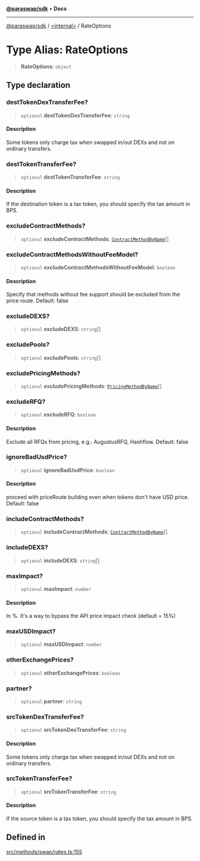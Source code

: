 [**@paraswap/sdk**](../../README.md) • **Docs**

***

[@paraswap/sdk](../../globals.md) / [\<internal\>](../README.md) / RateOptions

# Type Alias: RateOptions

> **RateOptions**: `object`

## Type declaration

### destTokenDexTransferFee?

> `optional` **destTokenDexTransferFee**: `string`

#### Description

Some tokens only charge tax when swapped in/out DEXs and not on ordinary transfers.

### destTokenTransferFee?

> `optional` **destTokenTransferFee**: `string`

#### Description

If the destination token is a tax token, you should specify the tax amount in BPS.

### excludeContractMethods?

> `optional` **excludeContractMethods**: [`ContractMethodByName`](../../type-aliases/ContractMethodByName.md)[]

### excludeContractMethodsWithoutFeeModel?

> `optional` **excludeContractMethodsWithoutFeeModel**: `boolean`

#### Description

Specify that methods without fee support should be excluded from the price route. Default: false

### excludeDEXS?

> `optional` **excludeDEXS**: `string`[]

### excludePools?

> `optional` **excludePools**: `string`[]

### excludePricingMethods?

> `optional` **excludePricingMethods**: [`PricingMethodByName`](PricingMethodByName.md)[]

### excludeRFQ?

> `optional` **excludeRFQ**: `boolean`

#### Description

Exclude all RFQs from pricing, e.g.: AugustusRFQ, Hashflow. Default: false

### ignoreBadUsdPrice?

> `optional` **ignoreBadUsdPrice**: `boolean`

#### Description

proceed with priceRoute building even when tokens don't have USD price. Default: false

### includeContractMethods?

> `optional` **includeContractMethods**: [`ContractMethodByName`](../../type-aliases/ContractMethodByName.md)[]

### includeDEXS?

> `optional` **includeDEXS**: `string`[]

### maxImpact?

> `optional` **maxImpact**: `number`

#### Description

In %. It's a way to bypass the API price impact check (default = 15%)

### maxUSDImpact?

> `optional` **maxUSDImpact**: `number`

### otherExchangePrices?

> `optional` **otherExchangePrices**: `boolean`

### partner?

> `optional` **partner**: `string`

### srcTokenDexTransferFee?

> `optional` **srcTokenDexTransferFee**: `string`

#### Description

Some tokens only charge tax when swapped in/out DEXs and not on ordinary transfers.

### srcTokenTransferFee?

> `optional` **srcTokenTransferFee**: `string`

#### Description

If the source token is a tax token, you should specify the tax amount in BPS.

## Defined in

[src/methods/swap/rates.ts:155](https://github.com/paraswap/paraswap-sdk/blob/master/src/methods/swap/rates.ts#L155)
